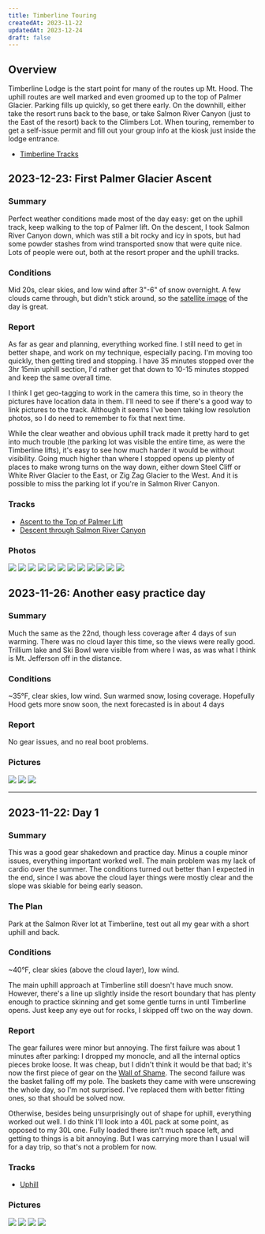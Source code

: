 ```yaml
---
title: Timberline Touring
createdAt: 2023-11-22
updatedAt: 2023-12-24
draft: false
---
```

## Overview
Timberline Lodge is the start point for many of the routes up Mt. Hood.  The uphill routes are well marked and even groomed up to the top of Palmer Glacier.  Parking fills up quickly, so get there early.  On the downhill, either take the resort runs back to the base, or take Salmon River Canyon (just to the East of the resort) back to the Climbers Lot.  When touring, remember to get a self-issue permit and fill out your group info at the kiosk just inside the lodge entrance.

- [Timberline Tracks](https://www.gaiagps.com/map/?loc=13.5/-121.7209/45.3448&pubLink=WdHbTqEAVaU93bXCyCSvYcWi&folderId=db2a7bb6-668d-4d5a-ae83-2aef7759fe71)

## 2023-12-23: First Palmer Glacier Ascent
### Summary
Perfect weather conditions made most of the day easy: get on the uphill track, keep walking to the top of Palmer lift.  On the descent, I took Salmon River Canyon down, which was still a bit rocky and icy in spots, but had some powder stashes from wind transported snow that were quite nice.  Lots of people were out, both at the resort proper and the uphill tracks.

### Conditions
Mid 20s, clear skies, and low wind after 3"-6" of snow overnight.  A few clouds came through, but didn't stick around, so the [satellite image](https://cliftbar.site/ski/2023-11-23_SatelliteImageryMtHood.html#2023-12-23) of the day is great.

### Report
As far as gear and planning, everything worked fine.  I still need to get in better shape, and work on my technique, especially pacing.  I'm moving too quickly, then getting tired and stopping.  I have 35 minutes stopped over the 3hr 15min uphill section, I'd rather get that down to 10-15 minutes stopped and keep the same overall time.

I think I get geo-tagging to work in the camera this time, so in theory the pictures have location data in them.  I'll need to see if there's a good way to link pictures to the track.  Although it seems I've been taking low resolution photos, so I do need to remember to fix that next time.

While the clear weather and obvious uphill track made it pretty hard to get into much trouble (the parking lot was visible the entire time, as were the Timberline lifts), it's easy to see how much harder it would be without visibility.  Going much higher than where I stopped opens up plenty of places to make wrong turns on the way down, either down Steel Cliff or White River Glacier to the East, or Zig Zag Glacier to the West.  And it is possible to miss the parking lot if you're in Salmon River Canyon.

### Tracks
- [Ascent to the Top of Palmer Lift](https://www.gaiagps.com/map/?loc=13.5/-121.7209/45.3448&pubLink=IrCsmLvrytB7bbn80pObGOfz&trackId=3a90eaf3-1bda-43cb-9c82-5ba2ff817d89)
- [Descent through Salmon River Canyon](https://www.gaiagps.com/map/?loc=13.5/-121.7209/45.3448&pubLink=gNyeqkWcpcC4Nj48peSedVok&trackId=f7f3cbcb-33ce-49e0-b450-2a3d3e9a23f4)

### Photos
[![](/img/ski/MtHood/2023-12-23/the_start_thumbnail.jpg)](/img/ski/MtHood/2023-12-23/the_start.jpg "View from the start")
[![](/img/ski/MtHood/2023-12-23/lower_salmon_river_thumbnail.jpg)](/img/ski/MtHood/2023-12-23/lower_salmon_river.jpg "The other side of Salmon River had enough snow to skin up")
[![](/img/ski/MtHood/2023-12-23/wind_transported_snow_thumbnail.jpg)](/img/ski/MtHood/2023-12-23/wind_transported_snow.jpg "Wind transported snow building some powder stashes")
[![](/img/ski/MtHood/2023-12-23/panorama_thumbnail.jpg)](/img/ski/MtHood/2023-12-23/panorama.jpg "The view downhill after the clearing the last of the tree line")
[![](/img/ski/MtHood/2023-12-23/ski_doggles_thumbnail.jpg)](/img/ski/MtHood/2023-12-23/ski_doggles.jpg "Some fly Ski Doggles")
[![](/img/ski/MtHood/2023-12-23/temporary_clouds_thumbnail.jpg)](/img/ski/MtHood/2023-12-23/temporary_clouds.jpg "Some short lived clouds covering the parking lot")
[![](/img/ski/MtHood/2023-12-23/just_past_silcox_thumbnail.jpg)](/img/ski/MtHood/2023-12-23/just_past_silcox.jpg "Just about halfway up")
[![](/img/ski/MtHood/2023-12-23/typical_canyons_thumbnail.jpg)](/img/ski/MtHood/2023-12-23/typical_canyons.jpg "Typical canyons for the day: west aspect blown off, east aspect somewhat wind loaded, some powerder at the bottom")
[![](/img/ski/MtHood/2023-12-23/above_palmer_lift_thumbnail.jpg)](/img/ski/MtHood/2023-12-23/above_palmer_lift.jpg "Officially above Palmer Lift")
[![](/img/ski/MtHood/2023-12-23/resting_at_the_top_thumbnail.jpg)](/img/ski/MtHood/2023-12-23/resting_at_the_top.jpg "Found a spot to chill at the top near a rock")
[![](/img/ski/MtHood/2023-12-23/ravens_on_rock_thumbnail.jpg)](/img/ski/MtHood/2023-12-23/ravens_on_rock.jpg "These ravens clearly owned this rock")
[![](/img/ski/MtHood/2023-12-23/panorama_thumbnail.jpg)](/img/ski/MtHood/2023-12-23/panorama.jpg "Panorama view of the Glacier and resort")


## 2023-11-26: Another easy practice day
### Summary
Much the same as the 22nd, though less coverage after 4 days of sun warming.  There was no cloud layer this time, so the views were really good.  Trillium lake and Ski Bowl were visible from where I was, as was what I think is Mt. Jefferson off in the distance.

### Conditions
~35°F, clear skies, low wind.  Sun warmed snow, losing coverage.  Hopefully Hood gets more snow soon, the next forecasted is in about 4 days

### Report
No gear issues, and no real boot problems.

### Pictures
[![](/img/ski/MtHood/2023-11-26/hood_to_jefferson_thumbnail.jpg)](/img/ski/MtHood/2023-11-26/hood_to_jefferson.jpg "Mt. Jefferson in the distance")
[![](/img/ski/MtHood/2023-11-26/hood_to_skibowl_thumbnail.jpg)](/img/ski/MtHood/2023-11-26/hood_to_skibowl.jpg "Top of Ski Bowl")
[![](/img/ski/MtHood/2023-11-26/timberline_uphill_thumbnail.jpg)](/img/ski/MtHood/2023-11-26/timberline_uphill.jpg "Uphill of Mt. Hood")

---

## 2023-11-22: Day 1
### Summary
This was a good gear shakedown and practice day. Minus a couple minor issues, everything important worked well. The main problem was my lack of cardio over the summer. The conditions turned out better than I expected in the end, since I was above the cloud layer things were mostly clear and the slope was skiable for being early season.

### The Plan
Park at the Salmon River lot at Timberline, test out all my gear with a short uphill and back.

### Conditions
~40°F, clear skies (above the cloud layer), low wind.

The main uphill approach at Timberline still doesn't have much snow.  However, there's a line up slightly inside the resort boundary that has plenty enough to practice skinning and get some gentle turns in until Timberline opens.  Just keep any eye out for rocks, I skipped off two on the way down.

### Report
The gear failures were minor but annoying. The first failure was about 1 minutes after parking: I dropped my monocle, and all the internal optics pieces broke loose. It was cheap, but I didn't think it would be that bad; it's now the first piece of gear on the [Wall of Shame](https://cliftbar.site/ski/2023-11-13_BackcountrySkiGearList.html#wall-of-shame).  The second failure was the basket falling off my pole. The baskets they came with were unscrewing the whole day, so I'm not surprised. I've replaced them with better fitting ones, so that should be solved now.

Otherwise, besides being unsurprisingly out of shape for uphill, everything worked out well. I do think I'll look into a 40L pack at some point, as opposed to my 30L one. Fully loaded there isn't much space left, and getting to things is a bit annoying.  But I was carrying more than I usual will for a day trip, so that's not a problem for now.

### Tracks
- [Uphill](https://www.gaiagps.com/map/?loc=14.7/-121.7008/45.3398&pubLink=TTSYWSvBVEm0AvbDmVbFv5AP&trackId=c9c423e9-920a-4127-91a1-6bc754b33394)

### Pictures
[![](/img/ski/MtHood/2023-11-22/cloudy_mt_hood_thumbnail.jpg)](/img/ski/MtHood/2023-11-22/cloudy_mt_hood.jpg "Clouds covering Mt. Hood")
[![](/img/ski/MtHood/2023-11-22/salmon_river_canyon_thumbnail.jpg)](/img/ski/MtHood/2023-11-22/salmon_river_canyon.jpg "No coverage in Salmon River Canyon")
[![](/img/ski/MtHood/2023-11-22/salmon_river_parking_overlook_thumbnail.jpg)](/img/ski/MtHood/2023-11-22/salmon_river_parking_overlook.jpg "Cloud layer overlooking the parking lot")
[![](/img/ski/MtHood/2023-11-22/timberline_slope_thumbnail.jpg)](/img/ski/MtHood/2023-11-22/timberline_slope.jpg "Slope in Timberline")